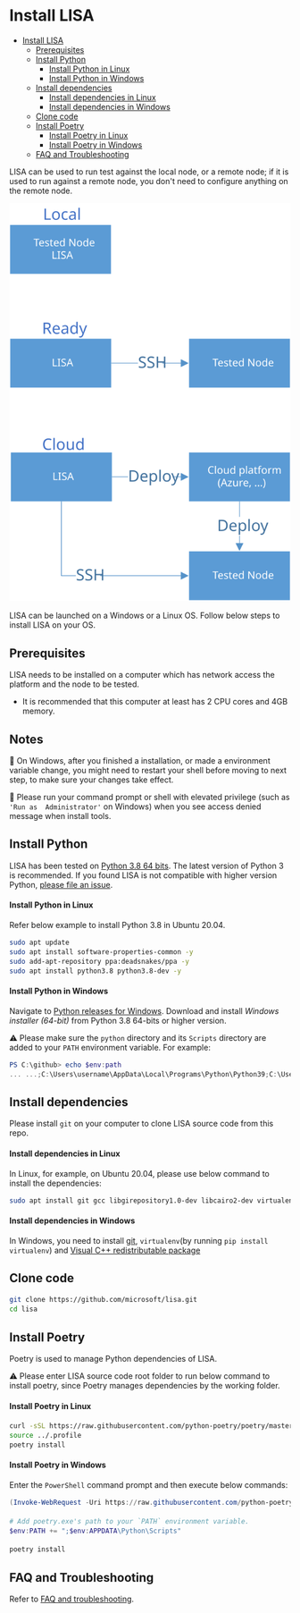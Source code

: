 # Install LISA

- [Install LISA](#install-lisa)
  - [Prerequisites](#prerequisites)
  - [Install Python](#install-python)
    - [Install Python in Linux](#install-python-in-linux)
    - [Install Python in Windows](#install-python-in-windows)
  - [Install dependencies](#install-dependencies)
    - [Install dependencies in Linux](#install-dependencies-in-linux)
    - [Install dependencies in Windows](#install-dependencies-in-windows)
  - [Clone code](#clone-code)
  - [Install Poetry](#install-poetry)
    - [Install Poetry in Linux](#install-poetry-in-linux)
    - [Install Poetry in Windows](#install-poetry-in-windows)
  - [FAQ and Troubleshooting](#faq-and-troubleshooting)

LISA can be used to run test against the local node, or a remote node; if it is used to run 
against a remote node, you don't need to configure anything on the remote node.

![deploy](img/deploy.svg)

LISA can be launched on a Windows or a Linux OS. Follow below steps to install LISA
on your OS.


## Prerequisites

LISA needs to be installed on a computer which has network access the platform and the node to be tested. 

- It is recommended that this computer at least has 2 CPU cores and 4GB memory.

## Notes

:blue_book:	On Windows, after you finished a installation, or made a environment variable 
change, you might need to restart your shell before moving to next step, to make sure your 
changes take effect.

:blue_book:	Please run your command prompt or shell with elevated privilege (such as `'Run as 
Administrator'` on Windows) when you see access denied message when install tools.


## Install Python

LISA has been tested on [Python 3.8 64 bits](https://www.python.org/). The latest version of
Python 3 is recommended. If you found LISA is not compatible with higher version Python,
[please file an issue](https://github.com/microsoft/lisa/issues/new).

#### Install Python in Linux

Refer below example to install Python 3.8 in Ubuntu 20.04.

```bash
sudo apt update
sudo apt install software-properties-common -y
sudo add-apt-repository ppa:deadsnakes/ppa -y
sudo apt install python3.8 python3.8-dev -y
```

#### Install Python in Windows

Navigate to [Python releases for
Windows](https://www.python.org/downloads/windows/). Download and install
*Windows installer (64-bit)* from Python 3.8 64-bits or higher version.

:warning: Please make sure the `python` directory and its `Scripts` directory are 
added to your `PATH` environment variable. For example:

```powershell
PS C:\github> echo $env:path
... ...;C:\Users\username\AppData\Local\Programs\Python\Python39;C:\Users\username\AppData\Local\Programs\Python\Python39\Scripts;... ...
```

## Install dependencies

Please install `git` on your computer to clone LISA source code from this repo.

#### Install dependencies in Linux

In Linux, for example, on Ubuntu 20.04, please use below command to install the dependencies:

```bash
sudo apt install git gcc libgirepository1.0-dev libcairo2-dev virtualenv -y
```

#### Install dependencies in Windows

In Windows, you need to install [git](https://git-scm.com/downloads), 
`virtualenv`(by running ```pip install virtualenv```) and [Visual C++ 
redistributable package](https://aka.ms/vs/16/release/vc_redist.x64.exe)


## Clone code

```sh
git clone https://github.com/microsoft/lisa.git
cd lisa
```


## Install Poetry

Poetry is used to manage Python dependencies of LISA.

:warning: Please enter LISA source code root folder to run below 
command to install poetry, since Poetry manages dependencies by the working folder.

#### Install Poetry in Linux

```bash
curl -sSL https://raw.githubusercontent.com/python-poetry/poetry/master/install-poetry.py | python3 -
source ../.profile
poetry install
```

#### Install Poetry in Windows

Enter the `PowerShell` command prompt and then execute below commands:

```powershell
(Invoke-WebRequest -Uri https://raw.githubusercontent.com/python-poetry/poetry/master/install-poetry.py -UseBasicParsing).Content | python -

# Add poetry.exe's path to your `PATH` environment variable.
$env:PATH += ";$env:APPDATA\Python\Scripts"

poetry install
```


## FAQ and Troubleshooting

Refer to [FAQ and troubleshooting](troubleshooting.md).

